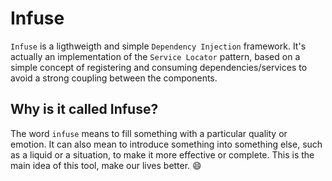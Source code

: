 # Infuse

`Infuse` is a ligthweigth and simple `Dependency Injection` framework. 
It's actually an implementation of the `Service Locator` pattern, based on a simple concept of registering and consuming dependencies/services to avoid a strong coupling between the components.


## Why is it called Infuse?

The word `infuse` means to fill something with a particular quality or emotion. It can also mean to introduce something into something else, such as a liquid or a situation, to make it more effective or complete.
This is the main idea of this tool, make our lives better. 😄
